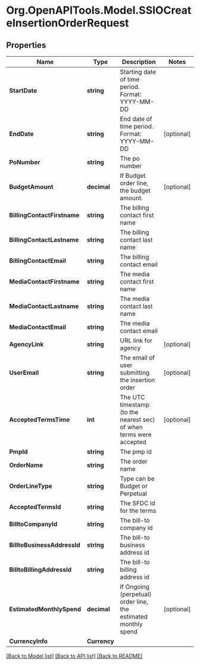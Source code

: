 # Org.OpenAPITools.Model.SSIOCreateInsertionOrderRequest

## Properties

Name | Type | Description | Notes
------------ | ------------- | ------------- | -------------
**StartDate** | **string** | Starting date of time period. Format: YYYY-MM-DD | 
**EndDate** | **string** | End date of time period. Format: YYYY-MM-DD | [optional] 
**PoNumber** | **string** | The po number | 
**BudgetAmount** | **decimal** | If Budget order line, the budget amount. | [optional] 
**BillingContactFirstname** | **string** | The billing contact first name | 
**BillingContactLastname** | **string** | The billing contact last name | 
**BillingContactEmail** | **string** | The billing contact email | 
**MediaContactFirstname** | **string** | The media contact first name | 
**MediaContactLastname** | **string** | The media contact last name | 
**MediaContactEmail** | **string** | The media contact email | 
**AgencyLink** | **string** | URL link for agency | [optional] 
**UserEmail** | **string** | The email of user submitting the insertion order | [optional] 
**AcceptedTermsTime** | **int** | The UTC timestamp (to the nearest sec) of when terms were accepted | [optional] 
**PmpId** | **string** | The pmp id | 
**OrderName** | **string** | The order name | 
**OrderLineType** | **string** | Type can be Budget or Perpetual | 
**AcceptedTermsId** | **string** | The SFDC id for the terms | 
**BilltoCompanyId** | **string** | The bill-to company id | 
**BilltoBusinessAddressId** | **string** | The bill-to business address id | 
**BilltoBillingAddressId** | **string** | The bill-to billing address id | 
**EstimatedMonthlySpend** | **decimal** | If Ongoing (perpetual) order line, the estimated monthly spend | [optional] 
**CurrencyInfo** | **Currency** |  | 

[[Back to Model list]](../README.md#documentation-for-models) [[Back to API list]](../README.md#documentation-for-api-endpoints) [[Back to README]](../README.md)

